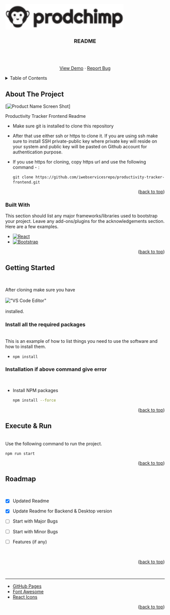 <!-- PROJECT LOGO -->

  
<img src="src/Assets/prod.png" alt="Logo" height="80"/>
  

  <h3 align="center">README</h3>
<div>
  <p align="center">
    <br />
    <br />
    <br />
    <a href="https://github.com/iwebservicesrepo/productivity-tracker-frontend.git">View Demo</a>
    ·
    <a href="https://github.com/iwebservicesrepo/productivity-tracker-frontend/issues">Report Bug</a>
  </p>
</div>



<!-- TABLE OF CONTENTS -->
<details>
  <summary>Table of Contents</summary>
  <ol>
    <li>
      <a href="#about-the-project">About The Project</a>
      <ul>
        <li><a href="#built-with">Built With</a></li>
      </ul>
    </li>
    <li>
      <a href="#getting-started">Getting Started</a>
      <ul>
        <li><a href="#prerequisites">Prerequisites</a></li>
        <li><a href="#installation">Installation</a></li>
      </ul>
    </li>
    <li><a href="#usage">Execute</a></li>
    <li><a href="#roadmap">Roadmap</a></li>
  </ol>
</details>



<!-- ABOUT THE PROJECT -->
## About The Project

[![Product Name Screen Shot][product-screenshot]]

Productivity Tracker Frontend Readme


* Make sure git is installed to clone this repository
* After that use either ssh or https to clone it. If you are using ssh make sure to install SSH private-public key where private key will reside on your system and public key will be pasted on Github account for authentication purpose.
* If you use https for cloning, copy https url and use the following command - :  
    
    ``` 
    git clone https://github.com/iwebservicesrepo/productivity-tracker-frontend.git 
    ```

<p align="right">(<a href="#readme-top">back to top</a>)</p>



### Built With

This section should list any major frameworks/libraries used to bootstrap your project. Leave any add-ons/plugins for the acknowledgements section. Here are a few examples.
   

* [![React][React.js]][React-url]
* [![Bootstrap][Bootstrap.com]][Bootstrap-url]

<p align="right">(<a href="#readme-top">back to top</a>)</p>



<!-- GETTING STARTED -->
## Getting Started
<br />

After cloning make sure you have    
<br />
 !["VS Code Editor"][vs-code]     
 <br />
installed.

### Install all the required packages   
<br />
This is an example of how to list things you need to use the software and how to install them.
  
* ```
  npm install
  ```

### Installation if above command give error
<br />
  
* Install NPM packages
   ```sh
   npm install --force
   ```
<p align="right">(<a href="#readme-top">back to top</a>)</p>



<!-- USAGE EXAMPLES -->
## Execute & Run  
 <br />
Use the following command to run the project.  

<br />

```
npm run start
```
  
  
<p align="right">(<a href="#readme-top">back to top</a>)</p>



<!-- ROADMAP -->
## Roadmap  
<br />  

- [x] Updated Readme
- [x] Update Readme for Backend & Desktop version
- [ ] Start with Major Bugs
- [ ] Start with Minor Bugs
- [ ] Features (if any)


<br />

<p align="right">(<a href="#readme-top">back to top</a>)</p>

<br />  

 -- -- --   
   



* [GitHub Pages](https://pages.github.com)
* [Font Awesome](https://fontawesome.com)
* [React Icons](https://react-icons.github.io/react-icons/search)

<p align="right">(<a href="#readme-top">back to top</a>)</p>



<!-- MARKDOWN LINKS & IMAGES -->
[productr-screenshot]: https://www.scalacode.com/wp-content/uploads/desk-logo.png.webp
[contributors-url]: https://github.com/othneildrew/Best-README-Template/graphs/contributors
[forks-shield]: https://img.shields.io/github/forks/othneildrew/Best-README-Template.svg?style=for-the-badge
[forks-url]: https://github.com/othneildrew/Best-README-Template/network/members
[stars-shield]: https://img.shields.io/github/stars/othneildrew/Best-README-Template.svg?style=for-the-badge
[stars-url]: https://github.com/othneildrew/Best-README-Template/stargazers
[issues-shield]: https://img.shields.io/github/issues/othneildrew/Best-README-Template.svg?style=for-the-badge
[issues-url]: https://github.com/othneildrew/Best-README-Template/issues
[license-shield]: https://img.shields.io/github/license/othneildrew/Best-README-Template.svg?style=for-the-badge
[license-url]: https://github.com/othneildrew/Best-README-Template/blob/master/LICENSE.txt
[linkedin-shield]: https://img.shields.io/badge/-LinkedIn-black.svg?style=for-the-badge&logo=linkedin&colorB=555
[linkedin-url]: https://linkedin.com/in/othneildrew
[product-screenshot]: images/screenshot.png
[Next.js]: https://img.shields.io/badge/next.js-000000?style=for-the-badge&logo=nextdotjs&logoColor=white
[Next-url]: https://nextjs.org/
[React.js]: https://img.shields.io/badge/React-20232A?style=for-the-badge&logo=react&logoColor=61DAFB
[React-url]: https://reactjs.org/
[Bootstrap.com]: https://img.shields.io/badge/Bootstrap-563D7C?style=for-the-badge&logo=bootstrap&logoColor=white
[Bootstrap-url]: https://getbootstrap.com
[vs-code]: https://img.shields.io/badge/Visual_Studio-5C2D91?style=for-the-badge&logo=visual%20studio&logoColor=white